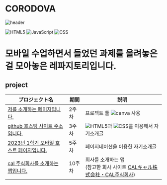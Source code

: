 # CORODOVA
![header](https://capsule-render.vercel.app/api?type=egg&color=gradient&height=300&section=header&text=welcome%2&fontSize=50&desc=앱%20웹%20개발%20페이지)

![HTML5](https://img.shields.io/badge/HTML5-E34F26?style=flat-square&logo=html5&logoColor=white)
![JavaScript](https://img.shields.io/badge/JavaScript-F7DF1E?style=for-the-badge&logo=javascript&logoColor=black)
![CSS](https://img.shields.io/badge/CSS-1572B6?style=for-the-badge&logo=css3&logoColor=white)
# 모바일 수업하면서 들었던 과제를 올려놓은 걸 모아놓은 레파지토리입니다.


### 



 ## project

  | プロジェクト名           | 期間          | 説明                 |
  |------------------------|---------------|--------------------|
  |[저를 소개하는 페이지입니다.](https://www.canva.com/design/DAFuYuBgZUs/s-JmJg43upgSn_3hA5ckbg/edit) |2주차|프로젝트 툴 ![canva](https://img.shields.io/badge/canva-00C4CC?style=for-the-badge&logo=canva) 사용 |
  | [github 호스팅 사이트 주소 입니다.](https://do04200611.github.io/CORODOVA/)|3주차 | ![HTML5](https://img.shields.io/badge/HTML5-E34F26?style=flat-square&logo=html5&logoColor=white)과 ![CSS](https://img.shields.io/badge/CSS-1572B6?style=for-the-badge&logo=css3&logoColor=white)를 이용해서 자기소개글  |
  |[2023년 1학기 모바일 호스트 페이지입니다.](https://do04200611.github.io/MobilePorjectReport/)|5주차|페이지네이션을 이용한 자기소개글 |
  |[cal 주식회사를 소개하는 앱입니다.](https://do04200611.github.io/CORODOVA/week10/CalMainPage.html)|10주차|회사를 소개하는 앱<br>(참고한 회사 사이트 [CALキャル株式会社・CAL주식회사](https://cal.co.jp/about/business/it/))  |
